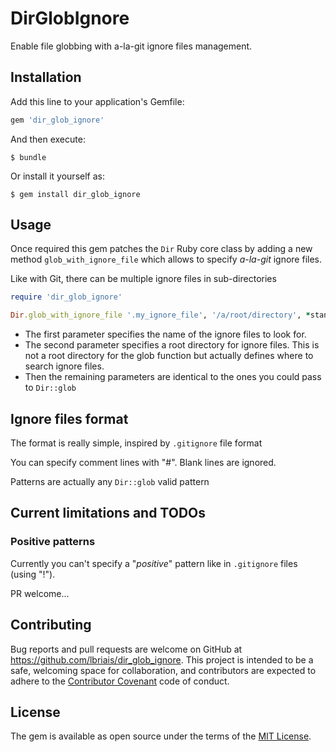 # DirGlobIgnore

Enable file globbing with a-la-git ignore files management. 

## Installation

Add this line to your application's Gemfile:

```ruby
gem 'dir_glob_ignore'
```

And then execute:

    $ bundle

Or install it yourself as:

    $ gem install dir_glob_ignore

## Usage

Once required this gem patches the `Dir` Ruby core class by adding a new method `glob_with_ignore_file`
 which allows to specify _a-la-git_ ignore files.
 
Like with Git, there can be multiple ignore files in sub-directories

```ruby
require 'dir_glob_ignore'

Dir.glob_with_ignore_file '.my_ignore_file', '/a/root/directory', *standard_glob_options
```

* The first parameter specifies the name of the ignore files to look for.
* The second parameter specifies a root directory for ignore files. This is not a root directory 
for the glob function but actually defines where to search ignore files.
* Then the remaining parameters are identical to the ones you could pass to `Dir::glob`
 
## Ignore files format

The format is really simple, inspired by `.gitignore` file format 

You can specify comment lines with "#". Blank lines are ignored.

Patterns are actually any `Dir::glob` valid pattern

## Current limitations and TODOs

### Positive patterns

Currently you can't specify a "_positive_" pattern like in `.gitignore` files (using "!").

PR welcome...

## Contributing

Bug reports and pull requests are welcome on GitHub at https://github.com/lbriais/dir_glob_ignore. This project is intended to be a safe, welcoming space for collaboration, and contributors are expected to adhere to the [Contributor Covenant](http://contributor-covenant.org) code of conduct.


## License

The gem is available as open source under the terms of the [MIT License](http://opensource.org/licenses/MIT).

